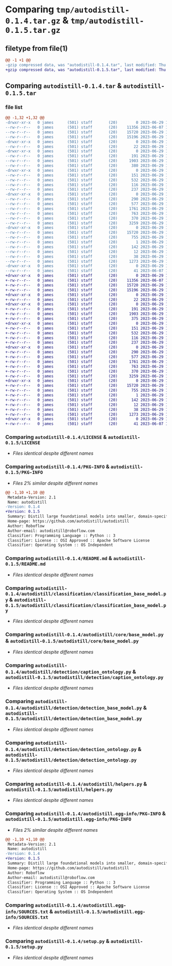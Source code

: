 # Comparing `tmp/autodistill-0.1.4.tar.gz` & `tmp/autodistill-0.1.5.tar.gz`

## filetype from file(1)

```diff
@@ -1 +1 @@
-gzip compressed data, was "autodistill-0.1.4.tar", last modified: Thu Jun 29 11:27:29 2023, max compression
+gzip compressed data, was "autodistill-0.1.5.tar", last modified: Thu Jun 29 11:57:26 2023, max compression
```

## Comparing `autodistill-0.1.4.tar` & `autodistill-0.1.5.tar`

### file list

```diff
@@ -1,32 +1,32 @@
-drwxr-xr-x   0 james      (501) staff       (20)        0 2023-06-29 11:27:29.591657 autodistill-0.1.4/
--rw-r--r--   0 james      (501) staff       (20)    11356 2023-06-07 11:34:42.000000 autodistill-0.1.4/LICENSE
--rw-r--r--   0 james      (501) staff       (20)    15720 2023-06-29 11:27:29.590795 autodistill-0.1.4/PKG-INFO
--rw-r--r--   0 james      (501) staff       (20)    15196 2023-06-29 10:08:16.000000 autodistill-0.1.4/README.md
-drwxr-xr-x   0 james      (501) staff       (20)        0 2023-06-29 11:27:29.586595 autodistill-0.1.4/autodistill/
--rw-r--r--   0 james      (501) staff       (20)       22 2023-06-29 11:27:11.000000 autodistill-0.1.4/autodistill/__init__.py
-drwxr-xr-x   0 james      (501) staff       (20)        0 2023-06-29 11:27:29.588397 autodistill-0.1.4/autodistill/classification/
--rw-r--r--   0 james      (501) staff       (20)      191 2023-06-29 11:03:41.000000 autodistill-0.1.4/autodistill/classification/__init__.py
--rw-r--r--   0 james      (501) staff       (20)     1903 2023-06-29 11:03:41.000000 autodistill-0.1.4/autodistill/classification/classification_base_model.py
--rw-r--r--   0 james      (501) staff       (20)      380 2023-06-29 11:03:41.000000 autodistill-0.1.4/autodistill/classification/classification_target_model.py
-drwxr-xr-x   0 james      (501) staff       (20)        0 2023-06-29 11:27:29.589160 autodistill-0.1.4/autodistill/core/
--rw-r--r--   0 james      (501) staff       (20)      151 2023-06-29 11:03:41.000000 autodistill-0.1.4/autodistill/core/__init__.py
--rw-r--r--   0 james      (501) staff       (20)      532 2023-06-29 11:03:41.000000 autodistill-0.1.4/autodistill/core/base_model.py
--rw-r--r--   0 james      (501) staff       (20)      116 2023-06-29 11:03:41.000000 autodistill-0.1.4/autodistill/core/ontology.py
--rw-r--r--   0 james      (501) staff       (20)      237 2023-06-29 11:03:41.000000 autodistill-0.1.4/autodistill/core/target_model.py
-drwxr-xr-x   0 james      (501) staff       (20)        0 2023-06-29 11:27:29.590224 autodistill-0.1.4/autodistill/detection/
--rw-r--r--   0 james      (501) staff       (20)      290 2023-06-29 11:03:41.000000 autodistill-0.1.4/autodistill/detection/__init__.py
--rw-r--r--   0 james      (501) staff       (20)      577 2023-06-29 11:03:41.000000 autodistill-0.1.4/autodistill/detection/caption_ontology.py
--rw-r--r--   0 james      (501) staff       (20)     1761 2023-06-29 11:03:41.000000 autodistill-0.1.4/autodistill/detection/detection_base_model.py
--rw-r--r--   0 james      (501) staff       (20)      763 2023-06-29 11:03:41.000000 autodistill-0.1.4/autodistill/detection/detection_ontology.py
--rw-r--r--   0 james      (501) staff       (20)      370 2023-06-29 11:03:41.000000 autodistill-0.1.4/autodistill/detection/detection_target_model.py
--rw-r--r--   0 james      (501) staff       (20)     3259 2023-06-29 11:03:41.000000 autodistill-0.1.4/autodistill/helpers.py
-drwxr-xr-x   0 james      (501) staff       (20)        0 2023-06-29 11:27:29.587694 autodistill-0.1.4/autodistill.egg-info/
--rw-r--r--   0 james      (501) staff       (20)    15720 2023-06-29 11:27:29.000000 autodistill-0.1.4/autodistill.egg-info/PKG-INFO
--rw-r--r--   0 james      (501) staff       (20)      755 2023-06-29 11:27:29.000000 autodistill-0.1.4/autodistill.egg-info/SOURCES.txt
--rw-r--r--   0 james      (501) staff       (20)        1 2023-06-29 11:27:29.000000 autodistill-0.1.4/autodistill.egg-info/dependency_links.txt
--rw-r--r--   0 james      (501) staff       (20)      142 2023-06-29 11:27:29.000000 autodistill-0.1.4/autodistill.egg-info/requires.txt
--rw-r--r--   0 james      (501) staff       (20)       12 2023-06-29 11:27:29.000000 autodistill-0.1.4/autodistill.egg-info/top_level.txt
--rw-r--r--   0 james      (501) staff       (20)       38 2023-06-29 11:27:29.591852 autodistill-0.1.4/setup.cfg
--rw-r--r--   0 james      (501) staff       (20)     1273 2023-06-29 11:18:18.000000 autodistill-0.1.4/setup.py
-drwxr-xr-x   0 james      (501) staff       (20)        0 2023-06-29 11:27:29.590414 autodistill-0.1.4/test/
--rw-r--r--   0 james      (501) staff       (20)       41 2023-06-07 11:34:42.000000 autodistill-0.1.4/test/test_hello.py
+drwxr-xr-x   0 james      (501) staff       (20)        0 2023-06-29 11:57:26.477157 autodistill-0.1.5/
+-rw-r--r--   0 james      (501) staff       (20)    11356 2023-06-07 11:34:42.000000 autodistill-0.1.5/LICENSE
+-rw-r--r--   0 james      (501) staff       (20)    15720 2023-06-29 11:57:26.476912 autodistill-0.1.5/PKG-INFO
+-rw-r--r--   0 james      (501) staff       (20)    15196 2023-06-29 10:08:16.000000 autodistill-0.1.5/README.md
+drwxr-xr-x   0 james      (501) staff       (20)        0 2023-06-29 11:57:26.473653 autodistill-0.1.5/autodistill/
+-rw-r--r--   0 james      (501) staff       (20)       22 2023-06-29 11:57:12.000000 autodistill-0.1.5/autodistill/__init__.py
+drwxr-xr-x   0 james      (501) staff       (20)        0 2023-06-29 11:57:26.474979 autodistill-0.1.5/autodistill/classification/
+-rw-r--r--   0 james      (501) staff       (20)      191 2023-06-29 11:03:41.000000 autodistill-0.1.5/autodistill/classification/__init__.py
+-rw-r--r--   0 james      (501) staff       (20)     1903 2023-06-29 11:50:30.000000 autodistill-0.1.5/autodistill/classification/classification_base_model.py
+-rw-r--r--   0 james      (501) staff       (20)      375 2023-06-29 11:50:45.000000 autodistill-0.1.5/autodistill/classification/classification_target_model.py
+drwxr-xr-x   0 james      (501) staff       (20)        0 2023-06-29 11:57:26.475831 autodistill-0.1.5/autodistill/core/
+-rw-r--r--   0 james      (501) staff       (20)      151 2023-06-29 11:56:59.000000 autodistill-0.1.5/autodistill/core/__init__.py
+-rw-r--r--   0 james      (501) staff       (20)      532 2023-06-29 11:03:41.000000 autodistill-0.1.5/autodistill/core/base_model.py
+-rw-r--r--   0 james      (501) staff       (20)      116 2023-06-29 11:03:41.000000 autodistill-0.1.5/autodistill/core/ontology.py
+-rw-r--r--   0 james      (501) staff       (20)      237 2023-06-29 11:03:41.000000 autodistill-0.1.5/autodistill/core/target_model.py
+drwxr-xr-x   0 james      (501) staff       (20)        0 2023-06-29 11:57:26.476565 autodistill-0.1.5/autodistill/detection/
+-rw-r--r--   0 james      (501) staff       (20)      290 2023-06-29 11:55:08.000000 autodistill-0.1.5/autodistill/detection/__init__.py
+-rw-r--r--   0 james      (501) staff       (20)      577 2023-06-29 11:03:41.000000 autodistill-0.1.5/autodistill/detection/caption_ontology.py
+-rw-r--r--   0 james      (501) staff       (20)     1761 2023-06-29 11:03:41.000000 autodistill-0.1.5/autodistill/detection/detection_base_model.py
+-rw-r--r--   0 james      (501) staff       (20)      763 2023-06-29 11:03:41.000000 autodistill-0.1.5/autodistill/detection/detection_ontology.py
+-rw-r--r--   0 james      (501) staff       (20)      370 2023-06-29 11:03:41.000000 autodistill-0.1.5/autodistill/detection/detection_target_model.py
+-rw-r--r--   0 james      (501) staff       (20)     3259 2023-06-29 11:03:41.000000 autodistill-0.1.5/autodistill/helpers.py
+drwxr-xr-x   0 james      (501) staff       (20)        0 2023-06-29 11:57:26.474450 autodistill-0.1.5/autodistill.egg-info/
+-rw-r--r--   0 james      (501) staff       (20)    15720 2023-06-29 11:57:26.000000 autodistill-0.1.5/autodistill.egg-info/PKG-INFO
+-rw-r--r--   0 james      (501) staff       (20)      755 2023-06-29 11:57:26.000000 autodistill-0.1.5/autodistill.egg-info/SOURCES.txt
+-rw-r--r--   0 james      (501) staff       (20)        1 2023-06-29 11:57:26.000000 autodistill-0.1.5/autodistill.egg-info/dependency_links.txt
+-rw-r--r--   0 james      (501) staff       (20)      142 2023-06-29 11:57:26.000000 autodistill-0.1.5/autodistill.egg-info/requires.txt
+-rw-r--r--   0 james      (501) staff       (20)       12 2023-06-29 11:57:26.000000 autodistill-0.1.5/autodistill.egg-info/top_level.txt
+-rw-r--r--   0 james      (501) staff       (20)       38 2023-06-29 11:57:26.477204 autodistill-0.1.5/setup.cfg
+-rw-r--r--   0 james      (501) staff       (20)     1273 2023-06-29 11:18:18.000000 autodistill-0.1.5/setup.py
+drwxr-xr-x   0 james      (501) staff       (20)        0 2023-06-29 11:57:26.476704 autodistill-0.1.5/test/
+-rw-r--r--   0 james      (501) staff       (20)       41 2023-06-07 11:34:42.000000 autodistill-0.1.5/test/test_hello.py
```

### Comparing `autodistill-0.1.4/LICENSE` & `autodistill-0.1.5/LICENSE`

 * *Files identical despite different names*

### Comparing `autodistill-0.1.4/PKG-INFO` & `autodistill-0.1.5/PKG-INFO`

 * *Files 2% similar despite different names*

```diff
@@ -1,10 +1,10 @@
 Metadata-Version: 2.1
 Name: autodistill
-Version: 0.1.4
+Version: 0.1.5
 Summary: Distill large foundational models into smaller, domain-specific models for deployment
 Home-page: https://github.com/autodistill/autodistill
 Author: Roboflow
 Author-email: autodistill@roboflow.com
 Classifier: Programming Language :: Python :: 3
 Classifier: License :: OSI Approved :: Apache Software License
 Classifier: Operating System :: OS Independent
```

### Comparing `autodistill-0.1.4/README.md` & `autodistill-0.1.5/README.md`

 * *Files identical despite different names*

### Comparing `autodistill-0.1.4/autodistill/classification/classification_base_model.py` & `autodistill-0.1.5/autodistill/classification/classification_base_model.py`

 * *Files identical despite different names*

### Comparing `autodistill-0.1.4/autodistill/core/base_model.py` & `autodistill-0.1.5/autodistill/core/base_model.py`

 * *Files identical despite different names*

### Comparing `autodistill-0.1.4/autodistill/detection/caption_ontology.py` & `autodistill-0.1.5/autodistill/detection/caption_ontology.py`

 * *Files identical despite different names*

### Comparing `autodistill-0.1.4/autodistill/detection/detection_base_model.py` & `autodistill-0.1.5/autodistill/detection/detection_base_model.py`

 * *Files identical despite different names*

### Comparing `autodistill-0.1.4/autodistill/detection/detection_ontology.py` & `autodistill-0.1.5/autodistill/detection/detection_ontology.py`

 * *Files identical despite different names*

### Comparing `autodistill-0.1.4/autodistill/helpers.py` & `autodistill-0.1.5/autodistill/helpers.py`

 * *Files identical despite different names*

### Comparing `autodistill-0.1.4/autodistill.egg-info/PKG-INFO` & `autodistill-0.1.5/autodistill.egg-info/PKG-INFO`

 * *Files 2% similar despite different names*

```diff
@@ -1,10 +1,10 @@
 Metadata-Version: 2.1
 Name: autodistill
-Version: 0.1.4
+Version: 0.1.5
 Summary: Distill large foundational models into smaller, domain-specific models for deployment
 Home-page: https://github.com/autodistill/autodistill
 Author: Roboflow
 Author-email: autodistill@roboflow.com
 Classifier: Programming Language :: Python :: 3
 Classifier: License :: OSI Approved :: Apache Software License
 Classifier: Operating System :: OS Independent
```

### Comparing `autodistill-0.1.4/autodistill.egg-info/SOURCES.txt` & `autodistill-0.1.5/autodistill.egg-info/SOURCES.txt`

 * *Files identical despite different names*

### Comparing `autodistill-0.1.4/setup.py` & `autodistill-0.1.5/setup.py`

 * *Files identical despite different names*

